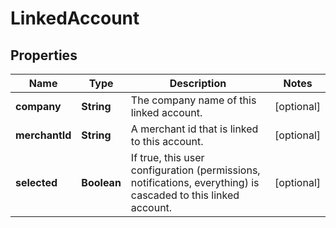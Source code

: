 

# LinkedAccount


## Properties

| Name | Type | Description | Notes |
|------------ | ------------- | ------------- | -------------|
|**company** | **String** | The company name of this linked account. |  [optional] |
|**merchantId** | **String** | A merchant id that is linked to this account. |  [optional] |
|**selected** | **Boolean** | If true, this user configuration (permissions, notifications, everything) is cascaded to this linked account. |  [optional] |



